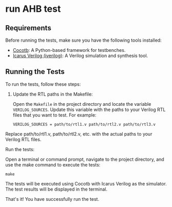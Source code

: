 # run AHB test

## Requirements

Before running the tests, make sure you have the following tools installed:

- [Cocotb](https://github.com/cocotb/cocotb): A Python-based framework for testbenches.
- [Icarus Verilog (iverilog)](http://iverilog.icarus.com/): A Verilog simulation and synthesis tool.

## Running the Tests

To run the tests, follow these steps:

1. Update the RTL paths in the Makefile:

   Open the `Makefile` in the project directory and locate the variable `VERILOG_SOURCES`. Update this variable with the paths to your Verilog RTL files that you want to test. For example:

   ```make
   VERILOG_SOURCES = path/to/rtl1.v path/to/rtl2.v path/to/rtl3.v
Replace path/to/rtl1.v, path/to/rtl2.v, etc. with the actual paths to your Verilog RTL files.

Run the tests:

Open a terminal or command prompt, navigate to the project directory, and use the make command to execute the tests:

`make`

The tests will be executed using Cocotb with Icarus Verilog as the simulator. The test results will be displayed in the terminal.

That's it! You have successfully run the test.

